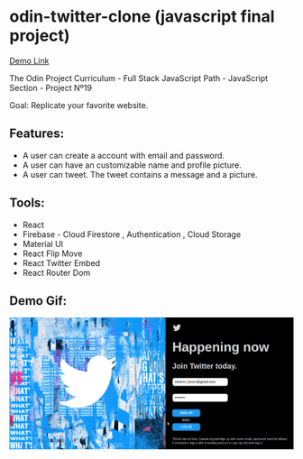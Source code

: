 # odin-twitter-clone (javascript final project)

[Demo Link](https://stanimirkosev.github.io/odin-twitter-clone/)

The Odin Project Curriculum - Full Stack JavaScript Path - JavaScript Section - Project Nº19

Goal: Replicate your favorite website.

## Features:

- A user can create a account with email and password.
- A user can have an customizable name and profile picture.
- A user can tweet. The tweet contains a message and a picture.

## Tools:

- React
- Firebase - Cloud Firestore , Authentication , Cloud Storage
- Material UI
- React Flip Move
- React Twitter Embed
- React Router Dom

## Demo Gif:

![project gif](./twitter.gif)
